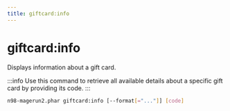 ```yaml
---
title: giftcard:info
---
```


# giftcard:info

Displays information about a gift card.

:::info
Use this command to retrieve all available details about a specific gift card by providing its code.
:::

```sh
n98-magerun2.phar giftcard:info [--format[="..."]] [code]
```
